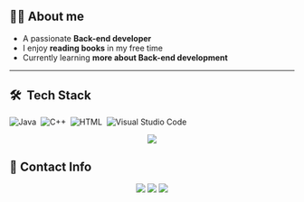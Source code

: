 
## 👩‍💻 About me  
- A passionate **Back-end developer**  
- I enjoy **reading books** in my free time  
- Currently learning **more about Back-end development**  

---

## 🛠 &nbsp;Tech Stack  

![Java](https://img.shields.io/badge/-Java-05122A?style=flat&logo=Java&logoColor=FFA518)&nbsp;
![C++](https://img.shields.io/badge/-C++-05122A?style=flat&logo=C%2B%2B&logoColor=00599C)&nbsp;
![HTML](https://img.shields.io/badge/-HTML-05122A?style=flat&logo=HTML5)&nbsp;
![Visual Studio Code](https://img.shields.io/badge/-Visual%20Studio%20Code-05122A?style=flat&logo=visual-studio-code&logoColor=007ACC)&nbsp;

<p align="center">
<img src="https://user-images.githubusercontent.com/73097560/115834477-dbab4500-a447-11eb-908a-139a6edaec5c.gif">             
</p>

## 🔗 Contact Info  

<p align="center">
<a href="https://www.linkedin.com/in/leslie-ariana-vera-chuquimarca-8371a9352"><img src="https://img.shields.io/badge/-Leslie%20Vera-0077B5?style=for-the-badge&logo=Linkedin&logoColor=white"/></a>
<a href="https://github.com/leslie-vch"><img src="https://img.shields.io/badge/-LeslieVera-3423A6?style=for-the-badge&logo=Github&logoColor=white"/></a>
<a href="https://www.instagram.com/ur_lovee3"><img src="https://img.shields.io/badge/-@ur_lovee3-E4405F?style=for-the-badge&logo=Instagram&logoColor=white"/></a>
</p>

